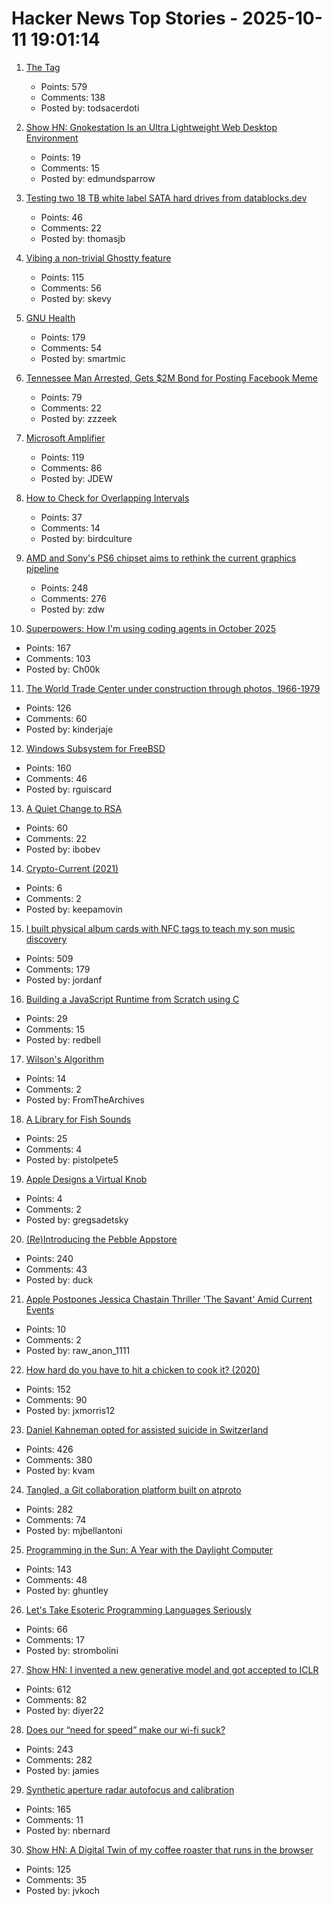 # Hacker News Top Stories - 2025-10-11 19:01:14

1. [The <output> Tag](https://denodell.com/blog/html-best-kept-secret-output-tag)
   - Points: 579
   - Comments: 138
   - Posted by: todsacerdoti

2. [Show HN: Gnokestation Is an Ultra Lightweight Web Desktop Environment](https://gnokestation.netlify.app)
   - Points: 19
   - Comments: 15
   - Posted by: edmundsparrow

3. [Testing two 18 TB white label SATA hard drives from datablocks.dev](https://ounapuu.ee/posts/2025/10/06/datablocks-white-label-drives/)
   - Points: 46
   - Comments: 22
   - Posted by: thomasjb

4. [Vibing a non-trivial Ghostty feature](https://mitchellh.com/writing/non-trivial-vibing)
   - Points: 115
   - Comments: 56
   - Posted by: skevy

5. [GNU Health](https://www.gnuhealth.org/about-us.html)
   - Points: 179
   - Comments: 54
   - Posted by: smartmic

6. [Tennessee Man Arrested, Gets $2M Bond for Posting Facebook Meme](https://reason.com/2025/10/10/tennessee-man-arrested-gets-2-million-bond-for-posting-facebook-meme/)
   - Points: 79
   - Comments: 22
   - Posted by: zzzeek

7. [Microsoft Amplifier](https://github.com/microsoft/amplifier)
   - Points: 119
   - Comments: 86
   - Posted by: JDEW

8. [How to Check for Overlapping Intervals](https://zayenz.se/blog/post/how-to-check-for-overlapping-intervals/)
   - Points: 37
   - Comments: 14
   - Posted by: birdculture

9. [AMD and Sony's PS6 chipset aims to rethink the current graphics pipeline](https://arstechnica.com/gaming/2025/10/amd-and-sony-tease-new-chip-architecture-ahead-of-playstation-6/)
   - Points: 248
   - Comments: 276
   - Posted by: zdw

10. [Superpowers: How I'm using coding agents in October 2025](https://blog.fsck.com/2025/10/09/superpowers/)
   - Points: 167
   - Comments: 103
   - Posted by: Ch00k

11. [The World Trade Center under construction through photos, 1966-1979](https://rarehistoricalphotos.com/twin-towers-construction-photographs/)
   - Points: 126
   - Comments: 60
   - Posted by: kinderjaje

12. [Windows Subsystem for FreeBSD](https://github.com/BalajeS/WSL-For-FreeBSD)
   - Points: 160
   - Comments: 46
   - Posted by: rguiscard

13. [A Quiet Change to RSA](https://www.johndcook.com/blog/2025/10/06/a-quiet-change-to-rsa/)
   - Points: 60
   - Comments: 22
   - Posted by: ibobev

14. [Crypto-Current (2021)](https://zerophilosophy.substack.com/p/crypto-current)
   - Points: 6
   - Comments: 2
   - Posted by: keepamovin

15. [I built physical album cards with NFC tags to teach my son music discovery](https://fulghum.io/album-cards)
   - Points: 509
   - Comments: 179
   - Posted by: jordanf

16. [Building a JavaScript Runtime from Scratch using C](https://devlogs.xyz/blog/building-a-javaScript-runtime)
   - Points: 29
   - Comments: 15
   - Posted by: redbell

17. [Wilson's Algorithm](https://cruzgodar.com/applets/wilsons-algorithm/)
   - Points: 14
   - Comments: 2
   - Posted by: FromTheArchives

18. [A Library for Fish Sounds](https://nautil.us/a-library-for-fish-sounds-1239697/)
   - Points: 25
   - Comments: 4
   - Posted by: pistolpete5

19. [Apple Designs a Virtual Knob](https://jherrm.github.io/knobs/)
   - Points: 4
   - Comments: 2
   - Posted by: gregsadetsky

20. [(Re)Introducing the Pebble Appstore](https://ericmigi.com/blog/re-introducing-the-pebble-appstore/)
   - Points: 240
   - Comments: 43
   - Posted by: duck

21. [Apple Postpones Jessica Chastain Thriller 'The Savant' Amid Current Events](https://deadline.com/2025/09/the-savant-jessica-chastain-postponed-apple-1236553658/)
   - Points: 10
   - Comments: 2
   - Posted by: raw_anon_1111

22. [How hard do you have to hit a chicken to cook it? (2020)](https://james-simon.github.io/blog/chicken-cooking/)
   - Points: 152
   - Comments: 90
   - Posted by: jxmorris12

23. [Daniel Kahneman opted for assisted suicide in Switzerland](https://www.bluewin.ch/en/entertainment/nobel-prize-winner-opts-for-suicide-in-switzerland-2619460.html)
   - Points: 426
   - Comments: 380
   - Posted by: kvam

24. [Tangled, a Git collaboration platform built on atproto](https://blog.tangled.org/intro)
   - Points: 282
   - Comments: 74
   - Posted by: mjbellantoni

25. [Programming in the Sun: A Year with the Daylight Computer](https://wickstrom.tech/2025-10-10-programming-in-the-sun-a-year-with-the-daylight-computer.html)
   - Points: 143
   - Comments: 48
   - Posted by: ghuntley

26. [Let's Take Esoteric Programming Languages Seriously](https://feelingof.com/episodes/078/)
   - Points: 66
   - Comments: 17
   - Posted by: strombolini

27. [Show HN: I invented a new generative model and got accepted to ICLR](https://discrete-distribution-networks.github.io/)
   - Points: 612
   - Comments: 82
   - Posted by: diyer22

28. [Does our “need for speed” make our wi-fi suck?](https://orb.net/blog/does-speed-make-wifi-suck)
   - Points: 243
   - Comments: 282
   - Posted by: jamies

29. [Synthetic aperture radar autofocus and calibration](https://hforsten.com/synthetic-aperture-radar-autofocus-and-calibration.html)
   - Points: 165
   - Comments: 11
   - Posted by: nbernard

30. [Show HN: A Digital Twin of my coffee roaster that runs in the browser](https://autoroaster.com/)
   - Points: 125
   - Comments: 35
   - Posted by: jvkoch

